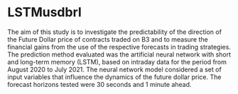 # LSTMusdbrl

The aim of this study is to investigate the predictability of the direction of the Future Dollar price of contracts traded on B3 and to measure the financial gains from the use of the respective forecasts in trading strategies. The prediction method evaluated was the artificial neural network with short and long-term memory (LSTM), based on intraday data for the period from August 2020 to July 2021. The neural network model considered a set of input variables that influence the dynamics of the future dollar price. The forecast horizons tested were 30 seconds and 1 minute ahead. 
